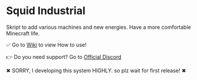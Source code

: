 # Squid Industrial
Skript to add various machines and new energies. Have a more comfortable Minecraft life.

✅ Go to [Wiki](https://github.com/Yeahnkuuun/SquidIndustrial/wiki) to view How to use!

👉 Do you need support? Go to [Official Discord](https://discord.gg/zZjZBEHgt4)

✖ SORRY, I developing this system HIGHLY. so plz wait for first release! ✖

